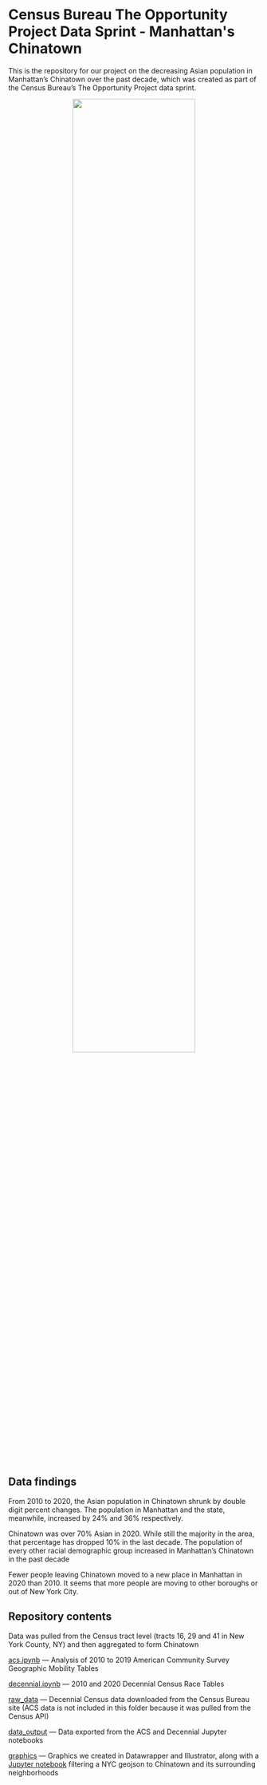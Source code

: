 # Census Bureau The Opportunity Project Data Sprint - Manhattan's Chinatown

This is the repository for our project on the decreasing Asian population in Manhattan’s Chinatown over the past decade, which was created as part of the Census Bureau’s The Opportunity Project data sprint. 

<p align="center">
<img src="https://user-images.githubusercontent.com/30391956/142343996-d5f56dfa-8c1e-4460-8dc4-fc60b6272fc3.png" width=70%>
</p>

## Data findings
From 2010 to 2020, the Asian population in Chinatown shrunk by double digit percent changes. The population in Manhattan and the state, meanwhile, increased by 24% and 36% respectively.

Chinatown was over 70% Asian in 2020. While still the majority in the area, that percentage has dropped 10% in the last decade.
The population of every other racial demographic group increased in Manhattan’s Chinatown in the past decade

Fewer people leaving Chinatown moved to a new place in Manhattan in 2020 than 2010. It seems that more people are moving to other boroughs or out of New York City.

## Repository contents
Data was pulled from the Census tract level (tracts 16, 29 and 41 in New York County, NY) and then aggregated to form Chinatown

[acs.ipynb](https://github.com/ilenapeng/census/blob/main/acs.ipynb) — Analysis of 2010 to 2019 American Community Survey Geographic Mobility Tables

[decennial.ipynb](https://github.com/ilenapeng/census/blob/main/decennial.ipynb) — 2010 and 2020 Decennial Census Race Tables

[raw_data](https://github.com/ilenapeng/census/tree/main/raw_data) — Decennial Census data downloaded from the Census Bureau site (ACS data is not included in this folder because it was pulled from the Census API)

[data_output](https://github.com/ilenapeng/census/tree/main/data_output) — Data exported from the ACS and Decennial Jupyter notebooks

[graphics](https://github.com/ilenapeng/census/tree/main/graphics) — Graphics we created in Datawrapper and Illustrator, along with a [Jupyter notebook](https://github.com/ilenapeng/census/blob/main/graphics/manhattan_geojson.ipynb) filtering a NYC geojson to Chinatown and its surrounding neighborhoods
